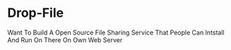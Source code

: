 Drop-File
=========

Want To Build A Open Source File Sharing Service That People Can Intstall And Run On There On Own Web Server